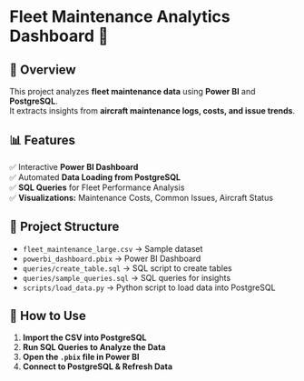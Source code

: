 # Fleet Maintenance Analytics Dashboard 🚀  

## 📌 Overview  
This project analyzes **fleet maintenance data** using **Power BI** and **PostgreSQL**.  
It extracts insights from **aircraft maintenance logs, costs, and issue trends**.  

## 📊 Features  
✅ Interactive **Power BI Dashboard**  
✅ Automated **Data Loading from PostgreSQL**  
✅ **SQL Queries** for Fleet Performance Analysis  
✅ **Visualizations:** Maintenance Costs, Common Issues, Aircraft Status  

## 📂 Project Structure  
- `fleet_maintenance_large.csv` → Sample dataset  
- `powerbi_dashboard.pbix` → Power BI Dashboard  
- `queries/create_table.sql` → SQL script to create tables  
- `queries/sample_queries.sql` → SQL queries for insights  
- `scripts/load_data.py` → Python script to load data into PostgreSQL  

## 🚀 How to Use  
1. **Import the CSV into PostgreSQL**  
2. **Run SQL Queries to Analyze the Data**  
3. **Open the `.pbix` file in Power BI**  
4. **Connect to PostgreSQL & Refresh Data**  
